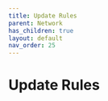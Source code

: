 ```yaml
---
title: Update Rules
parent: Network
has_children: true
layout: default
nav_order: 25
---
```


# Update Rules